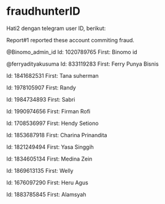 # fraudhunterID
Hati2 dengan telegram user ID, berikut:

Report#1
reported these account commiting fraud.

@Binomo_admin_id
Id: 1020789765
First: Binomo id

@ferryadityakusuma
Id: 833119283
First: Ferry Punya Bisnis

Id: 1841682531
First: Tana suherman

Id: 1978105907
First: Randy

Id: 1984734893
First: Sabri

Id: 1990974656
First: Firman Rofi

Id: 1708536997
First: Hendy Setiono

Id: 1853687918
First: Charina Prinandita

Id: 1821249494
First: Yasa Singgih

Id: 1834605134
First: Medina Zein

Id: 1869613135
First: Welly

Id: 1676097290
First: Heru Agus

Id: 1883785845
First: Alamsyah
